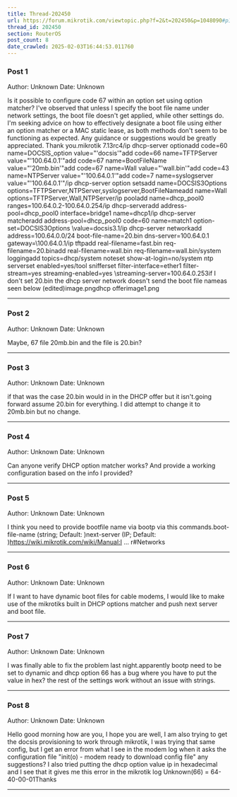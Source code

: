 ```yaml
---
title: Thread-202450
url: https://forum.mikrotik.com/viewtopic.php?f=2&t=202450&p=1048090#p1048090
thread_id: 202450
section: RouterOS
post_count: 8
date_crawled: 2025-02-03T16:44:53.011760
---
```


### Post 1
Author: Unknown
Date: Unknown

Is it possible to configure code 67 within an option set using option matcher? I've observed that unless I specify the boot file name under network settings, the boot file doesn't get applied, while other settings do. I'm seeking advice on how to effectively designate a boot file using either an option matcher or a MAC static lease, as both methods don't seem to be functioning as expected. Any guidance or suggestions would be greatly appreciated. Thank you.mikrotik 7.13rc4/ip dhcp-server optionadd code=60 name=DOCSIS_option value="'docsis'"add code=66 name=TFTPServer value="'100.64.0.1'"add code=67 name=BootFileName value="'20mb.bin'"add code=67 name=Wall value="'wall.bin'"add code=43 name=NTPServer value="'100.64.0.1'"add code=7 name=syslogserver value="'100.64.0.1'"/ip dhcp-server option setsadd name=DOCSIS3Options options=TFTPServer,NTPServer,syslogserver,BootFileNameadd name=Wall options=TFTPServer,Wall,NTPServer/ip pooladd name=dhcp_pool0 ranges=100.64.0.2-100.64.0.254/ip dhcp-serveradd address-pool=dhcp_pool0 interface=bridge1 name=dhcp1/ip dhcp-server matcheradd address-pool=dhcp_pool0 code=60 name=match1 option-set=DOCSIS3Options \value=docsis3.1/ip dhcp-server networkadd address=100.64.0.0/24 boot-file-name=20.bin dns-server=100.64.0.1 gateway=\100.64.0.1/ip tftpadd real-filename=fast.bin req-filename=20.binadd real-filename=wall.bin req-filename=wall.bin/system loggingadd topics=dhcp/system noteset show-at-login=no/system ntp serverset enabled=yes/tool snifferset filter-interface=ether1 filter-stream=yes streaming-enabled=yes \streaming-server=100.64.0.253if I don't set 20.bin the dhcp server network doesn't send the boot file nameas seen below (edited)image.pngdhcp offerimage1.png

---
### Post 2
Author: Unknown
Date: Unknown

Maybe, 67 file 20mb.bin and the file is 20.bin?

---
### Post 3
Author: Unknown
Date: Unknown

if that was the case 20.bin would in in the DHCP offer but it isn't.going forward assume 20.bin for everything. I did attempt to change it to 20mb.bin but no change.

---
### Post 4
Author: Unknown
Date: Unknown

Can anyone verify DHCP option matcher works? And provide a working configuration based on the info I provided?

---
### Post 5
Author: Unknown
Date: Unknown

I think you need to provide bootfile name via bootp via this commands.boot-file-name (string; Default: )next-server (IP; Default: )https://wiki.mikrotik.com/wiki/Manual:I ... r#Networks

---
### Post 6
Author: Unknown
Date: Unknown

If I want to have dynamic boot files for cable modems, I would like to make use of the mikrotiks built in DHCP options matcher and push next server and boot file.

---
### Post 7
Author: Unknown
Date: Unknown

I was finally able to fix the problem last night.apparently bootp need to be set to dynamic and dhcp option 66 has a bug where you have to put the value in hex? the rest of the settings work without an issue with strings.

---
### Post 8
Author: Unknown
Date: Unknown

Hello good morning how are you, I hope you are well, I am also trying to get the docsis provisioning to work through mikrotik, I was trying that same config, but I get an error from what I see in the modem log when it asks the configuration file "init(o) - modem ready to download config file" any suggestions? I also tried putting the dhcp option value ip in hexadecimal and I see that it gives me this error in the mikrotik log Unknown(66) = 64-40-00-01Thanks

---

